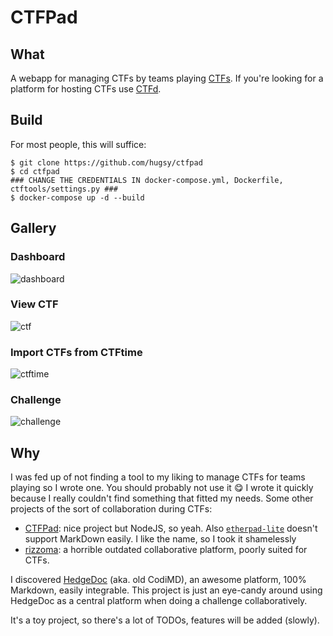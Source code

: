# CTFPad

## What

A webapp for managing CTFs by teams playing [CTFs](https://en.wikipedia.org/wiki/Wargame_(hacking)). If you're looking for a platform for hosting CTFs use [CTFd](https://ctfd.io).




## Build


For most people, this will suffice:

```
$ git clone https://github.com/hugsy/ctfpad
$ cd ctfpad
### CHANGE THE CREDENTIALS IN docker-compose.yml, Dockerfile, ctftools/settings.py ###
$ docker-compose up -d --build
```


## Gallery

### Dashboard

![dashboard](https://i.imgur.com/4vnCKPo.png)

### View CTF

![ctf](https://i.imgur.com/3XPxnwB.png)

### Import CTFs from CTFtime

![ctftime](https://i.imgur.com/DFzD5lA.png)

### Challenge

![challenge](https://i.imgur.com/nz2ob76.png)

## Why

I was fed up of not finding a tool to my liking to manage CTFs for teams playing so I wrote one. You should probably not use it 😋 I wrote it quickly because I really couldn't find something that fitted my needs. Some other projects of the sort of collaboration during CTFs:

 - [CTFPad](https://github.com/StratumAuhuur/CTFPad): nice project but NodeJS, so yeah. Also  [`etherpad-lite`](https://yopad.eu) doesn't support MarkDown easily. I like the name, so I took it shamelessly
 - [rizzoma](http://rizzoma.com/): a horrible outdated collaborative platform, poorly suited for CTFs.

I discovered [HedgeDoc](https://demo.hedgedoc.org/features?both) (aka. old CodiMD), an awesome platform, 100% Markdown, easily integrable. This project is just an eye-candy around using HedgeDoc as a central platform when doing a challenge collaboratively.

It's a toy project, so there's a lot of TODOs, features will be added (slowly).
